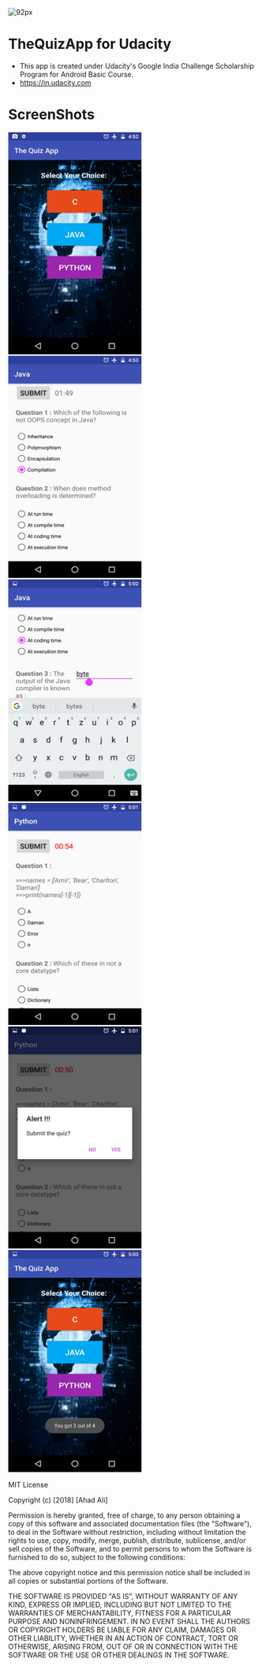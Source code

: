 ![92px](https://user-images.githubusercontent.com/38810169/40013797-6b981c46-57d0-11e8-9a89-e943f404832e.png)

# TheQuizApp for Udacity
* This app is created under Udacity's Google India Challenge Scholarship Program for Android Basic Course.
* https://in.udacity.com


# ScreenShots

<img src="Screenshots/IMG-20180405-WA0015.jpg" height = "450" width="270">  <img src="Screenshots/IMG-20180405-WA0017.jpg" height = "450" width="270"> <img src="Screenshots/IMG-20180405-WA0014.jpg" height = "450" width="270">
<img src="Screenshots/IMG-20180405-WA0011.jpg" height = "450" width="270"> <img src="Screenshots/IMG-20180405-WA0012.jpg" height = "450" width="270"> <img src="Screenshots/IMG-20180405-WA0016.jpg" height = "450" width="270">

MIT License

Copyright (c) [2018] [Ahad Ali]

Permission is hereby granted, free of charge, to any person obtaining a copy
of this software and associated documentation files (the "Software"), to deal
in the Software without restriction, including without limitation the rights
to use, copy, modify, merge, publish, distribute, sublicense, and/or sell
copies of the Software, and to permit persons to whom the Software is
furnished to do so, subject to the following conditions:

The above copyright notice and this permission notice shall be included in all
copies or substantial portions of the Software.

THE SOFTWARE IS PROVIDED "AS IS", WITHOUT WARRANTY OF ANY KIND, EXPRESS OR
IMPLIED, INCLUDING BUT NOT LIMITED TO THE WARRANTIES OF MERCHANTABILITY,
FITNESS FOR A PARTICULAR PURPOSE AND NONINFRINGEMENT. IN NO EVENT SHALL THE
AUTHORS OR COPYRIGHT HOLDERS BE LIABLE FOR ANY CLAIM, DAMAGES OR OTHER
LIABILITY, WHETHER IN AN ACTION OF CONTRACT, TORT OR OTHERWISE, ARISING FROM,
OUT OF OR IN CONNECTION WITH THE SOFTWARE OR THE USE OR OTHER DEALINGS IN THE
SOFTWARE.
